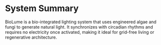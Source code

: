 # System Summary
BioLume is a bio-integrated lighting system that uses engineered algae and fungi to generate natural light. It synchronizes with circadian rhythms and requires no electricity once activated, making it ideal for grid-free living or regenerative architecture.